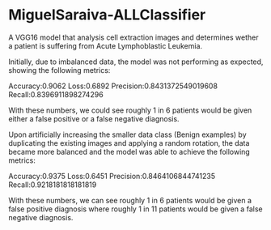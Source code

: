 # MiguelSaraiva-ALLClassifier
A VGG16 model that analysis cell extraction images and determines wether a patient is suffering from Acute Lymphoblastic Leukemia.

Initially, due to imbalanced data, the model was not performing as expected, showing the following metrics:

Accuracy:0.9062
Loss:0.6892
Precision:0.8431372549019608
Recall:0.8396911898274296

With these numbers, we could see roughly 1 in 6 patients would be given either a false positive or a false negative diagnosis.

Upon artificially increasing the smaller data class (Benign examples) by duplicating the existing images and applying a random rotation, the data became more balanced and the model was able to achieve the following metrics:

Accuracy:0.9375
Loss:0.6451
Precision:0.8464106844741235
Recall:0.9218181818181819

With these numbers, we can see roughly 1 in 6 patients would be given a false positive diagnosis where roughly 1 in 11 patients would be given a false negative diagnosis.
